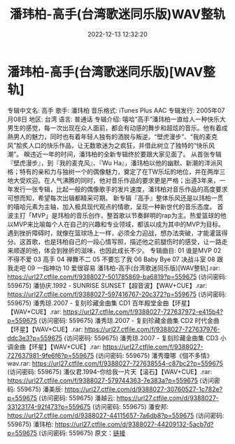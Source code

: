﻿---
title: 潘玮柏-高手(台湾歌迷同乐版)WAV整轨
date: 2022-12-13 12:32:20
categories: WAV车载音乐、镜像
tags: 华语中文
---
# 潘玮柏-高手(台湾歌迷同乐版)[WAV整轨]

专辑中文名: 高手
歌手: 潘玮柏
音乐格式: iTunes Plus AAC
专辑发行: 2005年07月08日
地区: 台湾
语言: 普通话
专辑介绍:
嘻哈“高手”潘玮柏一直给人一种快乐大男生的感觉，每一次出现在众人面前，都会有动感的舞步和超炫的音乐。他有着成熟男人的魅力，同时也有着年轻人独有的洒脱与叛逆。“壁虎漫步”、“我的麦克风”脍炙人口的快乐作品，让无数歌迷为之疯狂，并借此树立了独特的“快乐风潮”。
睽违近一年的时间，潘玮柏的全新专辑终於要跟大家见面了。
从首张专辑『壁虎漫步』，到『我的麦克风』、『Wu
Ha』，潘玮柏以他的幽默、新潮的洋派风格；特有的亲和力与独树一个的偶像魅力，奠定了在TW乐坛的地位，并在两岸三地大受欢迎。在人气沸腾的同时，他对音乐作品的要求更是严格；出道3年来，一年发行一张专辑，比起一般的偶像歌手的发片速度，潘玮柏对音乐作品的高度要求可想而知，希望每次出辑都精采可期。
新专辑『高手』整体乐风还是以玮柏一贯的嘻哈元素为主轴，加入极具现代观点的情歌，呈现一种新世代的音乐态度。
首波主打「MVP」是玮柏的音乐创作，整首歌以节奏鲜明的rap为主。热爱篮球的他以MVP来比喻每个人在自己的兴趣和专业领域，都该以成为其中的MVP为目标。遇到挫折障碍时，就像在篮球场上一样，必须全力迎战，想办法突破，才能灌篮得分。这首歌，也是玮柏自己的一段心情写照，描述他之前腿伤时的感受，让一路走来顺遂的他，体会到挫折的滋味，也因此成长不少。
专辑曲目:
01 谁是MVP
02 不得不爱
03 高手
04 禅舞不二
05 不要忘了我
06 Baby Bye
07 决战斗室
08 跟我走吧
09 一指神功
10 爱很容易
潘玮柏-高手(台湾歌迷同乐版)[WAV整轨].rar: https://url27.ctfile.com/f/9388027-501785869-ba6819?p=559675
(访问密码: 559675)
潘协庆.1992 - SUNRISE SUNSET【超音波】【WAV+CUE】.rar: https://url27.ctfile.com/f/9388027-597416767-20c372?p=559675
(访问密码: 559675)
潘秀琼.2007 - 复刻珍藏金曲集 CD1 百年殿堂金曲【环星】【WAV+CUE】.rar: https://url27.ctfile.com/f/9388027-727637972-e415b4?p=559675
(访问密码: 559675)
潘秀琼.2007 - 复刻珍藏金曲集 CD2 时代金曲【环星】【WAV+CUE】.rar: https://url27.ctfile.com/f/9388027-727637976-ddc3e3?p=559675
(访问密码: 559675)
潘秀琼.2007 - 复刻珍藏金曲集 CD3 小调金曲【环星】【WAV+CUE】.rar: https://url27.ctfile.com/f/9388027-727637981-9fe6f6?p=559675
(访问密码: 559675)
潘秀瓊哪《個不多情》wav.rar: https://url27.ctfile.com/f/9388027-727638554-c87bc2?p=559675
(访问密码: 559675)
潘仪君.1994-你给我一片天【滚石】【WAV+CUE】.rar: https://url27.ctfile.com/f/9388027-579744363-7e383a?p=559675
(访问密码: 559675)
潘美辰: https://url27.ctfile.com/d/9388027-30760527-1c782e?p=559675
(访问密码: 559675)
潘越云: https://url27.ctfile.com/d/9388027-33123174-92f473?p=559675
(访问密码: 559675)
潘安邦: https://url27.ctfile.com/d/9388027-44115657-7a6db8?p=559675
(访问密码: 559675)
潘玮柏: https://url27.ctfile.com/d/9388027-44209132-5acb7d?p=559675
(访问密码: 559675)
原文：[链接](https://blog.sina.com.cn/s/blog_1647c7e76010310lc.html)